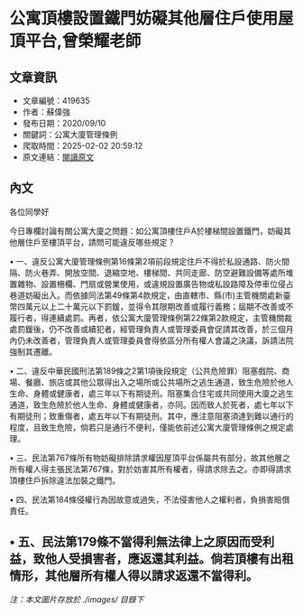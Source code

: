 # 公寓頂樓設置鐵門妨礙其他層住戶使用屋頂平台,曾榮耀老師

## 文章資訊
- 文章編號：419635
- 作者：蘇偉強
- 發布日期：2020/09/10
- 關鍵詞：公寓大廈管理條例
- 爬取時間：2025-02-02 20:59:12
- 原文連結：[閱讀原文](https://real-estate.get.com.tw/Columns/detail.aspx?no=419635)

## 內文
各位同學好

今日專欄討論有關公寓大廈之問題：如公寓頂樓住戶A於樓梯間設置鐵門，妨礙其他層住戶至樓頂平台，請問可能違反哪些規定？

• 一、違反公寓大廈管理條例第16條第2項前段規定住戶不得於私設通路、防火間隔、防火巷弄、開放空間、退縮空地、樓梯間、共同走廊、防空避難設備等處所堆置雜物、設置柵欄、門扇或營業使用，或違規設置廣告物或私設路障及停車位侵占巷道妨礙出入。而依據同法第49條第4款規定，由直轄市、縣(市)主管機關處新臺幣四萬元以上二十萬元以下罰鍰，並得令其限期改善或履行義務；屆期不改善或不履行者，得連續處罰。再者，依公寓大廈管理條例第22條第2款規定，主管機關裁處罰鍰後，仍不改善或續犯者，經管理負責人或管理委員會促請其改善，於三個月內仍未改善者，管理負責人或管理委員會得依區分所有權人會議之決議，訴請法院強制其遷離。

• 二、違反中華民國刑法第189條之2第1項後段規定（公共危險罪）阻塞戲院、商場、餐廳、旅店或其他公眾得出入之場所或公共場所之逃生通道，致生危險於他人生命、身體或健康者，處三年以下有期徒刑。阻塞集合住宅或共同使用大廈之逃生通道，致生危險於他人生命、身體或健康者，亦同。因而致人於死者，處七年以下有期徒刑；致重傷者，處五年以下有期徒刑。其中，應注意阻塞須達到難以通行的程度，且致生危險，倘若只是通行不便利，僅能依前述公寓大廈管理條例之規定處理。

• 三、民法第767條所有物妨礙排除請求權因屋頂平台係屬共有部分，故其他層之所有權人得主張民法第767條，對於妨害其所有權者，得請求除去之。亦即得請求頂樓住戶拆除違法加裝之鐵門。

• 四、民法第184條侵權行為因故意或過失，不法侵害他人之權利者，負損害賠償責任。

• 五、民法第179條不當得利無法律上之原因而受利益，致他人受損害者，應返還其利益。倘若頂樓有出租情形，其他層所有權人得以請求返還不當得利。
---
*注：本文圖片存放於 ./images/ 目錄下*
